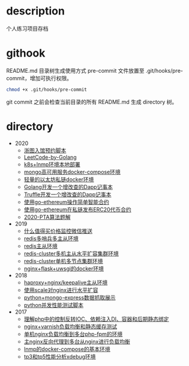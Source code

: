# description
个人练习项目存档

# githook
README.md 目录树生成使用方式
pre-commit 文件放置至 .git/hooks/pre-commit，增加可执行权限。
```bash
chmod +x .git/hooks/pre-commit
```
git commit 之前会检查当前目录的所有 README.md 生成 directory 树。

# directory
 * 2020
	 * [浙图入馆预约脚本](2020/zjlib)
	 * [LeetCode-by-Golang](2020/leetcode-golang)
	 * [k8s+lnmp环境本地部署](2020/docker/k8s_lnmp)
	 * [mongo高可用服务docker-compose环境](2020/docker/docker_mongo_swarm)
	 * [轻量的以太坊私链docker环境](2020/blockchain/simplenode)
	 * [Golang开发一个增改查的Dapp记事本](2020/blockchain/note_on_chain_with_go)
	 * [Truffle开发一个增改查的Dapp记事本](2020/blockchain/note_on_chain)
	 * [使用go-ethereum操作简单智能合约](2020/blockchain/inbox)
	 * [使用go-ethereum在私链发布ERC20代币合约](2020/blockchain/erc20_demo)
	 * [2020-PTA算法题解](2020/PTA)
 * 2019
	 * [什么值得买价格监控微信推送](2019/zhidemai)
	 * [redis多哨兵多主从环境](2019/redis_sentinel)
	 * [redis主从环境](2019/redis_master_slave)
	 * [redis-cluster多机主从水平扩容集群环境](2019/redis_cluster_scale)
	 * [redis-cluster单机多节点集群环境](2019/redis_cluster)
	 * [nginx+flask+uwsgi的docker环境](2019/nginx_flask_uwsgi)
 * 2018
	 * [haproxy+nginx/keepalive主从环境](2018/nginx_keepalived)
	 * [使用scale对nginx进行水平扩容](2018/nginx_haproxy_scale)
	 * [python+mongo-express数据抓取展示](2018/gzcgw_data)
	 * [python并发性能测试脚本](2018/concurrency_test_with_python)
 * 2017
	 * [理解php中的控制反转IOC、依赖注入DI、容器和后期静态绑定](2017/php-oop)
	 * [nginx+varnish负载均衡和静态缓存测试](2017/docker/varnish_nginx)
	 * [单机nginx负载均衡到多台php-fpm的环境](2017/docker/upstream_of_php)
	 * [主nginx反向代理到多台从nginx进行负载均衡](2017/docker/upstream_of_nginx)
	 * [lnmp的docker-compose的基本环境](2017/docker/lnmp)
	 * [tp3和tp5性能分析xdebug环境](2017/docker/docker_tp3_and_tp5)
